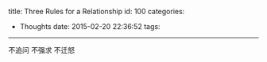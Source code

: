 title: Three Rules for a Relationship
id: 100
categories:
  - Thoughts
date: 2015-02-20 22:36:52
tags:
---

不追问
不强求
不迁怒